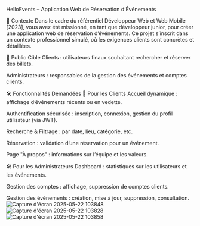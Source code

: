 HelloEvents – Application Web de Réservation d’Événements

🧩 Contexte
Dans le cadre du référentiel Développeur Web et Web Mobile [2023], vous avez été missionné, en tant que développeur junior, pour créer une application web de réservation d’événements. Ce projet s’inscrit dans un contexte professionnel simulé, où les exigences clients sont concrètes et détaillées.

👥 Public Cible
Clients : utilisateurs finaux souhaitant rechercher et réserver des billets.

Administrateurs : responsables de la gestion des événements et comptes clients.

🛠️ Fonctionnalités Demandées
👤 Pour les Clients
Accueil dynamique : affichage d’événements récents ou en vedette.

Authentification sécurisée : inscription, connexion, gestion du profil utilisateur (via JWT).

Recherche & Filtrage : par date, lieu, catégorie, etc.

Réservation : validation d’une réservation pour un événement.

Page "À propos" : informations sur l’équipe et les valeurs.

🛠️ Pour les Administrateurs
Dashboard : statistiques sur les utilisateurs et les événements.

Gestion des comptes : affichage, suppression de comptes clients.

Gestion des événements : création, mise à jour, suppression, consultation.
![Capture d'écran 2025-05-22 103848](https://github.com/user-attachments/assets/35afb3ec-6162-4b22-9aee-7bd411ed5db3)
![Capture d'écran 2025-05-22 103828](https://github.com/user-attachments/assets/6da86082-0904-49fc-ba2a-9e36cd8fd8df)
![Capture d'écran 2025-05-22 103858](https://github.com/user-attachments/assets/66ed2e5e-b9b7-422b-9056-45b4e9059b67)


